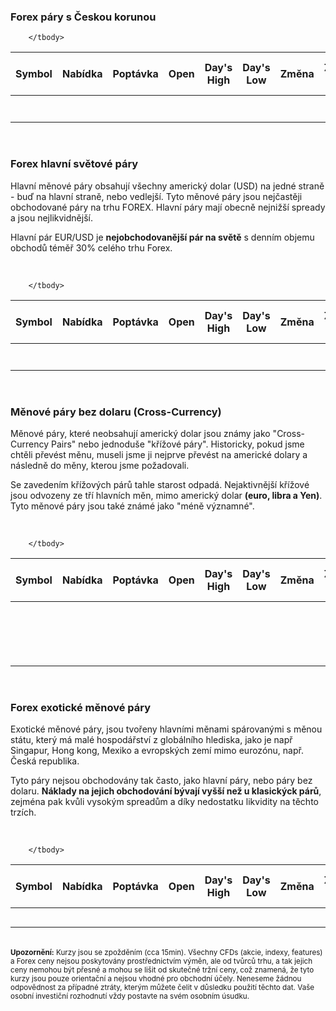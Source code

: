 <h3>Forex páry s Českou korunou</h3>
 
<div class="smw smw-table smw-basic smw-ct-default smw-visible" data-symbol="EURCZK=X,USDCZK=X,PLNCZK=X,GBPCZK=X,CADCZK=X,HUFCZK=X,CHFCZK=X,HRKCZK=X,CNYCZK=X" data-refresh-frequency="0">
   <table>
     <thead>
      <tr>
              <th class="smw-tablesort smw-Float">Symbol</th>
              <th  class="smw-tablesort smw-Float">Nabídka</th>
              <th  class="smw-tablesort smw-Float">Poptávka</th>
              <th class="smw-tablesort smw-Float">Open</th>
              <th class="smw-tablesort smw-Float">Day's High</th>
              <th class="smw-tablesort smw-Float">Day's Low</th>
              <th class="smw-tablesort smw-Float">Změna</th>
              <th class="smw-tablesort smw-Percent">Změna v (%)</th>
              <th>52 week Range</th>
            </tr>
    </thead>
    <tbody>
          <tr>
                      <td><a href="http://www.forexsrovnavac.cz/kurzy/forex/eurczk"><span class="smw-market-data-field " data-symbol="EURCZK=X" data-field="n"></span></a></td>
                                <td><span class="smw-market-data-field " data-symbol="EURCZK=X" data-field="b"></span></td>
                                <td><span class="smw-market-data-field " data-symbol="EURCZK=X" data-field="a"></span></td>
                                <td><span class="smw-market-data-field " data-symbol="EURCZK=X" data-field="o"></span></td>
                                <td><span class="smw-market-data-field " data-symbol="EURCZK=X" data-field="h"></span></td>
                                <td><span class="smw-market-data-field " data-symbol="EURCZK=X" data-field="g"></span></td>
                                <td><span class="smw-market-data-field smw-change-indicator" data-symbol="EURCZK=X" data-field="c1"></span></td>
                                <td><span class="smw-market-data-field smw-change-indicator" data-symbol="EURCZK=X" data-field="p2"></span></td>
                                <td><span class="smw-market-data-field " data-symbol="EURCZK=X" data-field="w"></span></td>
                      </tr>
          <tr>
                      <td><a href="http://www.forexsrovnavac.cz/kurzy/forex/usdczk"><span class="smw-market-data-field " data-symbol="USDCZK=X" data-field="n"></span></a></td>
                                <td><span class="smw-market-data-field " data-symbol="USDCZK=X" data-field="b"></span></td>
                                <td><span class="smw-market-data-field " data-symbol="USDCZK=X" data-field="a"></span></td>
                                <td><span class="smw-market-data-field " data-symbol="USDCZK=X" data-field="o"></span></td>
                                <td><span class="smw-market-data-field " data-symbol="USDCZK=X" data-field="h"></span></td>
                                <td><span class="smw-market-data-field " data-symbol="USDCZK=X" data-field="g"></span></td>
                                <td><span class="smw-market-data-field smw-change-indicator" data-symbol="USDCZK=X" data-field="c1"></span></td>
                                <td><span class="smw-market-data-field smw-change-indicator" data-symbol="USDCZK=X" data-field="p2"></span></td>
                                <td><span class="smw-market-data-field " data-symbol="USDCZK=X" data-field="w"></span></td>
                      </tr>
                                <tr>
                      <td><a href="http://www.forexsrovnavac.cz/kurzy/forex/gbpczk"><span class="smw-market-data-field " data-symbol="GBPCZK=X" data-field="n"></span></a></td>
                                <td><span class="smw-market-data-field " data-symbol="GBPCZK=X" data-field="b"></span></td>
                                <td><span class="smw-market-data-field " data-symbol="GBPCZK=X" data-field="a"></span></td>
                                <td><span class="smw-market-data-field " data-symbol="GBPCZK=X" data-field="o"></span></td>
                                <td><span class="smw-market-data-field " data-symbol="GBPCZK=X" data-field="h"></span></td>
                                <td><span class="smw-market-data-field " data-symbol="GBPCZK=X" data-field="g"></span></td>
                                <td><span class="smw-market-data-field smw-change-indicator" data-symbol="GBPCZK=X" data-field="c1"></span></td>
                                <td><span class="smw-market-data-field smw-change-indicator" data-symbol="GBPCZK=X" data-field="p2"></span></td>
                                <td><span class="smw-market-data-field " data-symbol="GBPCZK=X" data-field="w"></span></td>
                      </tr>
                                <tr>
                      <td><a href="http://www.forexsrovnavac.cz/kurzy/forex/plnczk"><span class="smw-market-data-field " data-symbol="PLNCZK=X" data-field="n"></span></a></td>
                                <td><span class="smw-market-data-field " data-symbol="PLNCZK=X" data-field="b"></span></td>
                                <td><span class="smw-market-data-field " data-symbol="PLNCZK=X" data-field="a"></span></td>
                                <td><span class="smw-market-data-field " data-symbol="PLNCZK=X" data-field="o"></span></td>
                                <td><span class="smw-market-data-field " data-symbol="PLNCZK=X" data-field="h"></span></td>
                                <td><span class="smw-market-data-field " data-symbol="PLNCZK=X" data-field="g"></span></td>
                                <td><span class="smw-market-data-field smw-change-indicator" data-symbol="PLNCZK=X" data-field="c1"></span></td>
                                <td><span class="smw-market-data-field smw-change-indicator" data-symbol="PLNCZK=X" data-field="p2"></span></td>
                                <td><span class="smw-market-data-field " data-symbol="PLNCZK=X" data-field="w"></span></td>
                      </tr>
                                                      <tr>
                      <td><a href="http://www.forexsrovnavac.cz/kurzy/forex/cadczk"><span class="smw-market-data-field " data-symbol="CADCZK=X" data-field="n"></span></a></td>
                                <td><span class="smw-market-data-field " data-symbol="CADCZK=X" data-field="b"></span></td>
                                <td><span class="smw-market-data-field " data-symbol="CADCZK=X" data-field="a"></span></td>
                                <td><span class="smw-market-data-field " data-symbol="CADCZK=X" data-field="o"></span></td>
                                <td><span class="smw-market-data-field " data-symbol="CADCZK=X" data-field="h"></span></td>
                                <td><span class="smw-market-data-field " data-symbol="CADCZK=X" data-field="g"></span></td>
                                <td><span class="smw-market-data-field smw-change-indicator" data-symbol="CADCZK=X" data-field="c1"></span></td>
                                <td><span class="smw-market-data-field smw-change-indicator" data-symbol="CADCZK=X" data-field="p2"></span></td>
                                <td><span class="smw-market-data-field " data-symbol="CADCZK=X" data-field="w"></span></td>
                      </tr>
                      <tr>
                      <td><a href="http://www.forexsrovnavac.cz/kurzy/forex/chfczk"><span class="smw-market-data-field " data-symbol="CHFCZK=X" data-field="n"></span></a></td>
                                <td><span class="smw-market-data-field " data-symbol="CHFCZK=X" data-field="b"></span></td>
                                <td><span class="smw-market-data-field " data-symbol="CHFCZK=X" data-field="a"></span></td>
                                <td><span class="smw-market-data-field " data-symbol="CHFCZK=X" data-field="o"></span></td>
                                <td><span class="smw-market-data-field " data-symbol="CHFCZK=X" data-field="h"></span></td>
                                <td><span class="smw-market-data-field " data-symbol="CHFCZK=X" data-field="g"></span></td>
                                <td><span class="smw-market-data-field smw-change-indicator" data-symbol="CHFCZK=X" data-field="c1"></span></td>
                                <td><span class="smw-market-data-field smw-change-indicator" data-symbol="CHFCZK=X" data-field="p2"></span></td>
                                <td><span class="smw-market-data-field " data-symbol="CHFCZK=X" data-field="w"></span></td>
                      </tr>
                       <tr>
                      <td><a href="http://www.forexsrovnavac.cz/kurzy/forex/hufczk"><span class="smw-market-data-field " data-symbol="HUFCZK=X" data-field="n"></span></a></td>
                                <td><span class="smw-market-data-field " data-symbol="HUFCZK=X" data-field="b"></span></td>
                                <td><span class="smw-market-data-field " data-symbol="HUFCZK=X" data-field="a"></span></td>
                                <td><span class="smw-market-data-field " data-symbol="HUFCZK=X" data-field="o"></span></td>
                                <td><span class="smw-market-data-field " data-symbol="HUFCZK=X" data-field="h"></span></td>
                                <td><span class="smw-market-data-field " data-symbol="HUFCZK=X" data-field="g"></span></td>
                                <td><span class="smw-market-data-field smw-change-indicator" data-symbol="HUFCZK=X" data-field="c1"></span></td>
                                <td><span class="smw-market-data-field smw-change-indicator" data-symbol="HUFCZK=X" data-field="p2"></span></td>
                                <td><span class="smw-market-data-field " data-symbol="HUFCZK=X" data-field="w"></span></td>
                      </tr>
                                                                                               

        </tbody>
  </table>
</div>





<br>
 
<h3>Forex hlavní světové páry</h3>

Hlavní měnové páry obsahují všechny americký dolar (USD) na jedné straně - buď na hlavní straně, nebo vedlejší. Tyto měnové páry jsou nejčastěji obchodované páry na trhu FOREX. Hlavní páry mají obecně nejnižší spready a jsou nejlikvidnější. 

Hlavní pár EUR/USD je <b>nejobchodovanější pár na světě</b> s denním objemu obchodů téměř 30% celého trhu Forex.

 <br>

<div class="smw smw-table smw-basic smw-ct-default smw-refreshable" data-symbol="EURUSD=X,GBPUSD=X,USDCAD=X,USDJPY=X,NZDUSD=X,USDCHF=X,AUDUSD=X, " data-refresh-frequency="0">
  <table>
     <thead>
      <tr>
              <th class="smw-tablesort smw-Float">Symbol</th>
              <th  class="smw-tablesort smw-Float">Nabídka</th>
              <th  class="smw-tablesort smw-Float">Poptávka</th>
              <th class="smw-tablesort smw-Float">Open</th>
              <th class="smw-tablesort smw-Float">Day's High</th>
              <th class="smw-tablesort smw-Float">Day's Low</th>
              <th class="smw-tablesort smw-Float">Změna</th>
              <th class="smw-tablesort smw-Percent">Změna v (%)</th>
              <th>52 week Range</th>
            </tr>
    </thead>
    <tbody>
          <tr>
                      <td><a href="http://www.forexsrovnavac.cz/kurzy/forex/eurusd"><span class="smw-market-data-field " data-symbol="EURUSD=X" data-field="n"></span></a></td>
                                <td><span class="smw-market-data-field " data-symbol="EURUSD=X" data-field="b"></span></td>
                                <td><span class="smw-market-data-field " data-symbol="EURUSD=X" data-field="a"></span></td>
                                <td><span class="smw-market-data-field " data-symbol="EURUSD=X" data-field="o"></span></td>
                                <td><span class="smw-market-data-field " data-symbol="EURUSD=X" data-field="h"></span></td>
                                <td><span class="smw-market-data-field " data-symbol="EURUSD=X" data-field="g"></span></td>
                                <td><span class="smw-market-data-field smw-change-indicator" data-symbol="EURUSD=X" data-field="c1"></span></td>
                                <td><span class="smw-market-data-field smw-change-indicator" data-symbol="EURUSD=X" data-field="p2"></span></td>
                                <td><span class="smw-market-data-field " data-symbol="EURUSD=X" data-field="w"></span></td>
                      </tr>
                                             <tr> 
                                <td><a href="http://www.forexsrovnavac.cz/kurzy/forex/usdjpy"><span class="smw-market-data-field " data-symbol="USDJPY=X" data-field="n"></span></a></td>
                                <td><span class="smw-market-data-field " data-symbol="USDJPY=X" data-field="b"></span></td>
                                <td><span class="smw-market-data-field " data-symbol="USDJPY=X" data-field="a"></span></td>
                                <td><span class="smw-market-data-field " data-symbol="USDJPY=X" data-field="o"></span></td>
                                <td><span class="smw-market-data-field " data-symbol="USDJPY=X" data-field="h"></span></td>
                                <td><span class="smw-market-data-field " data-symbol="USDJPY=X" data-field="g"></span></td>
                                <td><span class="smw-market-data-field smw-change-indicator" data-symbol="USDJPY=X" data-field="c1"></span></td>
                                <td><span class="smw-market-data-field smw-change-indicator" data-symbol="USDJPY=X" data-field="p2"></span></td>
                                <td><span class="smw-market-data-field " data-symbol="USDJPY=X" data-field="w"></span></td>
                      </tr>
                                                      <tr> 
                                <td><a href="http://www.forexsrovnavac.cz/kurzy/forex/gbpusd"><span class="smw-market-data-field " data-symbol="GBPUSD=X" data-field="n"></span></a></td>
                                <td><span class="smw-market-data-field " data-symbol="GBPUSD=X" data-field="b"></span></td>
                                <td><span class="smw-market-data-field " data-symbol="GBPUSD=X" data-field="a"></span></td>
                                <td><span class="smw-market-data-field " data-symbol="GBPUSD=X" data-field="o"></span></td>
                                <td><span class="smw-market-data-field " data-symbol="GBPUSD=X" data-field="h"></span></td>
                                <td><span class="smw-market-data-field " data-symbol="GBPUSD=X" data-field="g"></span></td>
                                <td><span class="smw-market-data-field smw-change-indicator" data-symbol="GBPUSD=X" data-field="c1"></span></td>
                                <td><span class="smw-market-data-field smw-change-indicator" data-symbol="GBPUSD=X" data-field="p2"></span></td>
                                <td><span class="smw-market-data-field " data-symbol="GBPUSD=X" data-field="w"></span></td>
                      </tr>
                       <tr> 
                                <td><a href="http://www.forexsrovnavac.cz/kurzy/forex/usdcad"><span class="smw-market-data-field " data-symbol="USDCAD=X" data-field="n"></span></a></td>
                                <td><span class="smw-market-data-field " data-symbol="USDCAD=X" data-field="b"></span></td>
                                <td><span class="smw-market-data-field " data-symbol="USDCAD=X" data-field="a"></span></td>
                                <td><span class="smw-market-data-field " data-symbol="USDCAD=X" data-field="o"></span></td>
                                <td><span class="smw-market-data-field " data-symbol="USDCAD=X" data-field="h"></span></td>
                                <td><span class="smw-market-data-field " data-symbol="USDCAD=X" data-field="g"></span></td>
                                <td><span class="smw-market-data-field smw-change-indicator" data-symbol="USDCAD=X" data-field="c1"></span></td>
                                <td><span class="smw-market-data-field smw-change-indicator" data-symbol="USDCAD=X" data-field="p2"></span></td>
                                <td><span class="smw-market-data-field " data-symbol="USDCAD=X" data-field="w"></span></td>
                      </tr>
                      <tr> 
                                <td><a href="http://www.forexsrovnavac.cz/kurzy/forex/usdchf"><span class="smw-market-data-field " data-symbol="USDCHF=X" data-field="n"></span></a></td>
                                <td><span class="smw-market-data-field " data-symbol="USDCHF=X" data-field="b"></span></td>
                                <td><span class="smw-market-data-field " data-symbol="USDCHF=X" data-field="a"></span></td>
                                <td><span class="smw-market-data-field " data-symbol="USDCHF=X" data-field="o"></span></td>
                                <td><span class="smw-market-data-field " data-symbol="USDCHF=X" data-field="h"></span></td>
                                <td><span class="smw-market-data-field " data-symbol="USDCHF=X" data-field="g"></span></td>
                                <td><span class="smw-market-data-field smw-change-indicator" data-symbol="USDCHF=X" data-field="c1"></span></td>
                                <td><span class="smw-market-data-field smw-change-indicator" data-symbol="USDCHF=X" data-field="p2"></span></td>
                                <td><span class="smw-market-data-field " data-symbol="USDCHF=X" data-field="w"></span></td>
                      </tr>
                                                    <tr> 
                                <td><a href="http://www.forexsrovnavac.cz/kurzy/forex/audusd"><span class="smw-market-data-field " data-symbol="AUDUSD=X" data-field="n"></span></a></td>
                                <td><span class="smw-market-data-field " data-symbol="AUDUSD=X" data-field="b"></span></td>
                                <td><span class="smw-market-data-field " data-symbol="AUDUSD=X" data-field="a"></span></td>
                                <td><span class="smw-market-data-field " data-symbol="AUDUSD=X" data-field="o"></span></td>
                                <td><span class="smw-market-data-field " data-symbol="AUDUSD=X" data-field="h"></span></td>
                                <td><span class="smw-market-data-field " data-symbol="AUDUSD=X" data-field="g"></span></td>
                                <td><span class="smw-market-data-field smw-change-indicator" data-symbol="AUDUSD=X" data-field="c1"></span></td>
                                <td><span class="smw-market-data-field smw-change-indicator" data-symbol="AUDUSD=X" data-field="p2"></span></td>
                                <td><span class="smw-market-data-field " data-symbol="AUDUSD=X" data-field="w"></span></td>
                      </tr>
                                                                          <tr> 
                                <td><a href="http://www.forexsrovnavac.cz/kurzy/forex/nzdusd"><span class="smw-market-data-field " data-symbol="NZDUSD=X" data-field="n"></span></a></td>
                                <td><span class="smw-market-data-field " data-symbol="NZDUSD=X" data-field="b"></span></td>
                                <td><span class="smw-market-data-field " data-symbol="NZDUSD=X" data-field="a"></span></td>
                                <td><span class="smw-market-data-field " data-symbol="NZDUSD=X" data-field="o"></span></td>
                                <td><span class="smw-market-data-field " data-symbol="NZDUSD=X" data-field="h"></span></td>
                                <td><span class="smw-market-data-field " data-symbol="NZDUSD=X" data-field="g"></span></td>
                                <td><span class="smw-market-data-field smw-change-indicator" data-symbol="NZDUSD=X" data-field="c1"></span></td>
                                <td><span class="smw-market-data-field smw-change-indicator" data-symbol="NZDUSD=X" data-field="p2"></span></td>
                                <td><span class="smw-market-data-field " data-symbol="AUDUSD=X" data-field="w"></span></td>
                      </tr>

        </tbody>
  </table>
</div>

 <br>

<h3>Měnové páry bez dolaru (Cross-Currency) </h3>

Měnové páry, které neobsahují americký dolar jsou známy jako "Cross-Currency Pairs" nebo jednoduše "křížové páry". Historicky, pokud jsme chtěli převést měnu, museli jsme ji nejprve převést na  americké dolary a následně do měny, kterou jsme požadovali.

Se zavedením křížových párů tahle starost odpadá. Nejaktivnější křížové jsou odvozeny ze tří hlavních měn, mimo americký dolar <b>(euro, libra a Yen)</b>. Tyto měnové páry jsou také známé jako "méně významné".

 <br>



<div class="smw smw-table smw-basic smw-ct-default smw-refreshable" data-symbol="EURJPY=X,EURGBP=X,EURCHF=X,EURCAD=X,EURAUD=X,EURNZD=X,EURCHF=X,GBPJPY=X,GBPCHF=X,GBPJPY=X,GBPAUD=X,GBPNZD=X,CHFJPY=X,CADJPY=X,AUDJPY=X,NZDJPY=X,AUDCAD=X,AUDCHF=X,AUDNZD=X," data-refresh-frequency="0">
  <table>
     <thead>
      <tr>
              <th class="smw-tablesort smw-Float">Symbol</th>
              <th  class="smw-tablesort smw-Float">Nabídka</th>
              <th  class="smw-tablesort smw-Float">Poptávka</th>
              <th class="smw-tablesort smw-Float">Open</th>
              <th class="smw-tablesort smw-Float">Day's High</th>
              <th class="smw-tablesort smw-Float">Day's Low</th>
              <th class="smw-tablesort smw-Float">Změna</th>
              <th class="smw-tablesort smw-Percent">Změna v (%)</th>
              <th>52 week Range</th>
            </tr>
    </thead>
    <tbody>
                                                                             <tr> 
                                <td><a href="http://www.forexsrovnavac.cz/kurzy/forex/eurcad"><span class="smw-market-data-field " data-symbol="EURCAD=X" data-field="n"></span></a></td>
                                <td><span class="smw-market-data-field " data-symbol="EURCAD=X" data-field="b"></span></td>
                                <td><span class="smw-market-data-field " data-symbol="EURCAD=X" data-field="a"></span></td>
                                <td><span class="smw-market-data-field " data-symbol="EURCAD=X" data-field="o"></span></td>
                                <td><span class="smw-market-data-field " data-symbol="EURCAD=X" data-field="h"></span></td>
                                <td><span class="smw-market-data-field " data-symbol="EURCAD=X" data-field="g"></span></td>
                                <td><span class="smw-market-data-field smw-change-indicator" data-symbol="EURCAD=X" data-field="c1"></span></td>
                                <td><span class="smw-market-data-field smw-change-indicator" data-symbol="EURCAD=X" data-field="p2"></span></td>
                                <td><span class="smw-market-data-field " data-symbol="EURCAD=X" data-field="w"></span></td>
                      </tr>
                                                                   <tr> 
                                <td><a href="http://www.forexsrovnavac.cz/kurzy/forex/eurjpy"><span class="smw-market-data-field " data-symbol="EURJPY=X" data-field="n"></span></a></td>
                                <td><span class="smw-market-data-field " data-symbol="EURJPY=X" data-field="b"></span></td>
                                <td><span class="smw-market-data-field " data-symbol="EURJPY=X" data-field="a"></span></td>
                                <td><span class="smw-market-data-field " data-symbol="EURJPY=X" data-field="o"></span></td>
                                <td><span class="smw-market-data-field " data-symbol="EURJPY=X" data-field="h"></span></td>
                                <td><span class="smw-market-data-field " data-symbol="EURJPY=X" data-field="g"></span></td>
                                <td><span class="smw-market-data-field smw-change-indicator" data-symbol="EURJPY=X" data-field="c1"></span></td>
                                <td><span class="smw-market-data-field smw-change-indicator" data-symbol="EURJPY=X" data-field="p2"></span></td>
                                <td><span class="smw-market-data-field " data-symbol="EURJPY=X" data-field="w"></span></td>
                      </tr>
                                                                                         <tr> 
                                <td><a href="http://www.forexsrovnavac.cz/kurzy/forex/eurgbp"><span class="smw-market-data-field " data-symbol="EURGBP=X" data-field="n"></span></a></td>
                                <td><span class="smw-market-data-field " data-symbol="EURGBP=X" data-field="b"></span></td>
                                <td><span class="smw-market-data-field " data-symbol="EURGBP=X" data-field="a"></span></td>
                                <td><span class="smw-market-data-field " data-symbol="EURGBP=X" data-field="o"></span></td>
                                <td><span class="smw-market-data-field " data-symbol="EURGBP=X" data-field="h"></span></td>
                                <td><span class="smw-market-data-field " data-symbol="EURGBP=X" data-field="g"></span></td>
                                <td><span class="smw-market-data-field smw-change-indicator" data-symbol="EURGBP=X" data-field="c1"></span></td>
                                <td><span class="smw-market-data-field smw-change-indicator" data-symbol="EURGBP=X" data-field="p2"></span></td>
                                <td><span class="smw-market-data-field " data-symbol="EURGBP=X" data-field="w"></span></td>
                      </tr>
                                                                                                               <tr> 
                                <td><a href="http://www.forexsrovnavac.cz/kurzy/forex/eurgbp"><span class="smw-market-data-field " data-symbol="EURAUD=X" data-field="n"></span></a></td>
                                <td><span class="smw-market-data-field " data-symbol="EURAUD=X" data-field="b"></span></td>
                                <td><span class="smw-market-data-field " data-symbol="EURAUD=X" data-field="a"></span></td>
                                <td><span class="smw-market-data-field " data-symbol="EURAUD=X" data-field="o"></span></td>
                                <td><span class="smw-market-data-field " data-symbol="EURAUD=X" data-field="h"></span></td>
                                <td><span class="smw-market-data-field " data-symbol="EURAUD=X" data-field="g"></span></td>
                                <td><span class="smw-market-data-field smw-change-indicator" data-symbol="EURAUD=X" data-field="c1"></span></td>
                                <td><span class="smw-market-data-field smw-change-indicator" data-symbol="EURAUD=X" data-field="p2"></span></td>
                                <td><span class="smw-market-data-field " data-symbol="EURAUD=X" data-field="w"></span></td>
                      </tr> 
                                  <tr> 
                                <td><a href="http://www.forexsrovnavac.cz/kurzy/forex/eurnzd"><span class="smw-market-data-field " data-symbol="EURNZD=X" data-field="n"></span></a></td>
                                <td><span class="smw-market-data-field " data-symbol="EURNZD=X" data-field="b"></span></td>
                                <td><span class="smw-market-data-field " data-symbol="EURNZD=X" data-field="a"></span></td>
                                <td><span class="smw-market-data-field " data-symbol="EURNZD=X" data-field="o"></span></td>
                                <td><span class="smw-market-data-field " data-symbol="EURNZD=X" data-field="h"></span></td>
                                <td><span class="smw-market-data-field " data-symbol="EURNZD=X" data-field="g"></span></td>
                                <td><span class="smw-market-data-field smw-change-indicator" data-symbol="EURNZD=X" data-field="c1"></span></td>
                                <td><span class="smw-market-data-field smw-change-indicator" data-symbol="EURNZD=X" data-field="p2"></span></td>
                                <td><span class="smw-market-data-field " data-symbol="EURNZD=X" data-field="w"></span></td>
                      </tr> 
                                                        <tr> 
                                <td><a href="http://www.forexsrovnavac.cz/kurzy/forex/eurchf"><span class="smw-market-data-field " data-symbol="EURCHF=X" data-field="n"></span></a></td>
                                <td><span class="smw-market-data-field " data-symbol="EURCHF=X" data-field="b"></span></td>
                                <td><span class="smw-market-data-field " data-symbol="EURCHF=X" data-field="a"></span></td>
                                <td><span class="smw-market-data-field " data-symbol="EURCHF=X" data-field="o"></span></td>
                                <td><span class="smw-market-data-field " data-symbol="EURCHF=X" data-field="h"></span></td>
                                <td><span class="smw-market-data-field " data-symbol="EURCHF=X" data-field="g"></span></td>
                                <td><span class="smw-market-data-field smw-change-indicator" data-symbol="EURCHF=X" data-field="c1"></span></td>
                                <td><span class="smw-market-data-field smw-change-indicator" data-symbol="EURCHF=X" data-field="p2"></span></td>
                                <td><span class="smw-market-data-field " data-symbol="EURCHF=X" data-field="w"></span></td>
                      </tr> 
                                                      <tr> 
                                <td><a href="http://www.forexsrovnavac.cz/kurzy/forex/gbpjpy"><span class="smw-market-data-field " data-symbol="GBPJPY=X" data-field="n"></span></a></td>
                                <td><span class="smw-market-data-field " data-symbol="GBPJPY=X" data-field="b"></span></td>
                                <td><span class="smw-market-data-field " data-symbol="GBPJPY=X" data-field="a"></span></td>
                                <td><span class="smw-market-data-field " data-symbol="GBPJPY=X" data-field="o"></span></td>
                                <td><span class="smw-market-data-field " data-symbol="GBPJPY=X" data-field="h"></span></td>
                                <td><span class="smw-market-data-field " data-symbol="GBPJPY=X" data-field="g"></span></td>
                                <td><span class="smw-market-data-field smw-change-indicator" data-symbol="GBPJPY=X" data-field="c1"></span></td>
                                <td><span class="smw-market-data-field smw-change-indicator" data-symbol="GBPJPY=X" data-field="p2"></span></td>
                                <td><span class="smw-market-data-field " data-symbol="GBPJPY=X" data-field="w"></span></td>
                      </tr>                          
                                                      <tr> 
                                <td><a href="http://www.forexsrovnavac.cz/kurzy/forex/gbpaud"><span class="smw-market-data-field " data-symbol="GBPAUD=X" data-field="n"></span></a></td>
                                <td><span class="smw-market-data-field " data-symbol="GBPAUD=X" data-field="b"></span></td>
                                <td><span class="smw-market-data-field " data-symbol="GBPAUD=X" data-field="a"></span></td>
                                <td><span class="smw-market-data-field " data-symbol="GBPAUD=X" data-field="o"></span></td>
                                <td><span class="smw-market-data-field " data-symbol="GBPAUD=X" data-field="h"></span></td>
                                <td><span class="smw-market-data-field " data-symbol="GBPAUD=X" data-field="g"></span></td>
                                <td><span class="smw-market-data-field smw-change-indicator" data-symbol="GBPAUD=X" data-field="c1"></span></td>
                                <td><span class="smw-market-data-field smw-change-indicator" data-symbol="GBPAUD=X" data-field="p2"></span></td>
                                <td><span class="smw-market-data-field " data-symbol="GBPAUD=X" data-field="w"></span></td>
                      </tr>    
                                                                            <tr> 
                                <td><a href="http://www.forexsrovnavac.cz/kurzy/forex/gbpchf"><span class="smw-market-data-field " data-symbol="GBPCHF=X" data-field="n"></span></a></td>
                                <td><span class="smw-market-data-field " data-symbol="GBPCHF=X" data-field="b"></span></td>
                                <td><span class="smw-market-data-field " data-symbol="GBPCHF=X" data-field="a"></span></td>
                                <td><span class="smw-market-data-field " data-symbol="GBPCHF=X" data-field="o"></span></td>
                                <td><span class="smw-market-data-field " data-symbol="GBPCHF=X" data-field="h"></span></td>
                                <td><span class="smw-market-data-field " data-symbol="GBPCHF=X" data-field="g"></span></td>
                                <td><span class="smw-market-data-field smw-change-indicator" data-symbol="GBPCHF=X" data-field="c1"></span></td>
                                <td><span class="smw-market-data-field smw-change-indicator" data-symbol="GBPCHF=X" data-field="p2"></span></td>
                                <td><span class="smw-market-data-field " data-symbol="GBPCHF=X" data-field="w"></span></td>
                      </tr>   
                                                                                                  <tr> 
                                <td><a href="http://www.forexsrovnavac.cz/kurzy/forex/gbpnzd"><span class="smw-market-data-field " data-symbol="GBPNZD=X" data-field="n"></span></a></td>
                                <td><span class="smw-market-data-field " data-symbol="GBPNZD=X" data-field="b"></span></td>
                                <td><span class="smw-market-data-field " data-symbol="GBPNZD=X" data-field="a"></span></td>
                                <td><span class="smw-market-data-field " data-symbol="GBPNZD=X" data-field="o"></span></td>
                                <td><span class="smw-market-data-field " data-symbol="GBPNZD=X" data-field="h"></span></td>
                                <td><span class="smw-market-data-field " data-symbol="GBPNZD=X" data-field="g"></span></td>
                                <td><span class="smw-market-data-field smw-change-indicator" data-symbol="GBPNZD=X" data-field="c1"></span></td>
                                <td><span class="smw-market-data-field smw-change-indicator" data-symbol="GBPNZD=X" data-field="p2"></span></td>
                                <td><span class="smw-market-data-field " data-symbol="GBPCHF=X" data-field="w"></span></td>
                      </tr>               

<tr> 
                                <td><a href="http://www.forexsrovnavac.cz/kurzy/forex/chfjpy"><span class="smw-market-data-field " data-symbol="CHFJPY=X" data-field="n"></span></a></td>
                                <td><span class="smw-market-data-field " data-symbol="CHFJPY=X" data-field="b"></span></td>
                                <td><span class="smw-market-data-field " data-symbol="CHFJPY=X" data-field="a"></span></td>
                                <td><span class="smw-market-data-field " data-symbol="CHFJPY=X" data-field="o"></span></td>
                                <td><span class="smw-market-data-field " data-symbol="CHFJPY=X" data-field="h"></span></td>
                                <td><span class="smw-market-data-field " data-symbol="CHFJPY=X" data-field="g"></span></td>
                                <td><span class="smw-market-data-field smw-change-indicator" data-symbol="CHFJPY=X" data-field="c1"></span></td>
                                <td><span class="smw-market-data-field smw-change-indicator" data-symbol="CHFJPY=X" data-field="p2"></span></td>
                                <td><span class="smw-market-data-field " data-symbol="CHFJPY=X" data-field="w"></span></td>
                      </tr>
                      <tr> 
                                <td><a href="http://www.forexsrovnavac.cz/kurzy/forex/cadjpy"><span class="smw-market-data-field " data-symbol="CADJPY=X" data-field="n"></span></a></td>
                                <td><span class="smw-market-data-field " data-symbol="CADJPY=X" data-field="b"></span></td>
                                <td><span class="smw-market-data-field " data-symbol="CADJPY=X" data-field="a"></span></td>
                                <td><span class="smw-market-data-field " data-symbol="CADJPY=X" data-field="o"></span></td>
                                <td><span class="smw-market-data-field " data-symbol="CADJPY=X" data-field="h"></span></td>
                                <td><span class="smw-market-data-field " data-symbol="CADJPY=X" data-field="g"></span></td>
                                <td><span class="smw-market-data-field smw-change-indicator" data-symbol="CADJPY=X" data-field="c1"></span></td>
                                <td><span class="smw-market-data-field smw-change-indicator" data-symbol="CADJPY=X" data-field="p2"></span></td>
                                <td><span class="smw-market-data-field " data-symbol="CADJPY=X" data-field="w"></span></td>
                      </tr>   
                                            <tr> 
                                <td><a href="http://www.forexsrovnavac.cz/kurzy/forex/audjpy"><span class="smw-market-data-field " data-symbol="AUDJPY=X" data-field="n"></span></a></td>
                                <td><span class="smw-market-data-field " data-symbol="AUDJPY=X" data-field="b"></span></td>
                                <td><span class="smw-market-data-field " data-symbol="AUDJPY=X" data-field="a"></span></td>
                                <td><span class="smw-market-data-field " data-symbol="AUDJPY=X" data-field="o"></span></td>
                                <td><span class="smw-market-data-field " data-symbol="AUDJPY=X" data-field="h"></span></td>
                                <td><span class="smw-market-data-field " data-symbol="AUDJPY=X" data-field="g"></span></td>
                                <td><span class="smw-market-data-field smw-change-indicator" data-symbol="AUDJPY=X" data-field="c1"></span></td>
                                <td><span class="smw-market-data-field smw-change-indicator" data-symbol="AUDJPY=X" data-field="p2"></span></td>
                                <td><span class="smw-market-data-field " data-symbol="AUDJPY=X" data-field="w"></span></td>
                      </tr>     
                                                                  <tr> 
                                <td><a href="http://www.forexsrovnavac.cz/kurzy/forex/nzdjpy"><span class="smw-market-data-field " data-symbol="NZDJPY=X" data-field="n"></span></a></td>
                                <td><span class="smw-market-data-field " data-symbol="NZDJPY=X" data-field="b"></span></td>
                                <td><span class="smw-market-data-field " data-symbol="NZDJPY=X" data-field="a"></span></td>
                                <td><span class="smw-market-data-field " data-symbol="NZDJPY=X" data-field="o"></span></td>
                                <td><span class="smw-market-data-field " data-symbol="NZDJPY=X" data-field="h"></span></td>
                                <td><span class="smw-market-data-field " data-symbol="NZDJPY=X" data-field="g"></span></td>
                                <td><span class="smw-market-data-field smw-change-indicator" data-symbol="NZDJPY=X" data-field="c1"></span></td>
                                <td><span class="smw-market-data-field smw-change-indicator" data-symbol="NZDJPY=X" data-field="p2"></span></td>
                                <td><span class="smw-market-data-field " data-symbol="NZDJPY=X" data-field="w"></span></td>
                      </tr>     
                                                                                        <tr> 
                                <td><a href="http://www.forexsrovnavac.cz/kurzy/forex/audcad"><span class="smw-market-data-field " data-symbol="AUDCAD=X" data-field="n"></span></a></td>
                                <td><span class="smw-market-data-field " data-symbol="AUDCAD=X" data-field="b"></span></td>
                                <td><span class="smw-market-data-field " data-symbol="AUDCAD=X" data-field="a"></span></td>
                                <td><span class="smw-market-data-field " data-symbol="AUDCAD=X" data-field="o"></span></td>
                                <td><span class="smw-market-data-field " data-symbol="AUDCAD=X" data-field="h"></span></td>
                                <td><span class="smw-market-data-field " data-symbol="AUDCAD=X" data-field="g"></span></td>
                                <td><span class="smw-market-data-field smw-change-indicator" data-symbol="AUDCAD=X" data-field="c1"></span></td>
                                <td><span class="smw-market-data-field smw-change-indicator" data-symbol="AUDCAD=X" data-field="p2"></span></td>
                                <td><span class="smw-market-data-field " data-symbol="AUDCAD=X" data-field="w"></span></td>
                      </tr>   
                                                                                                              <tr> 
                                <td><a href="http://www.forexsrovnavac.cz/kurzy/forex/audchf"><span class="smw-market-data-field " data-symbol="AUDCHF=X" data-field="n"></span></a></td>
                                <td><span class="smw-market-data-field " data-symbol="AUDCHF=X" data-field="b"></span></td>
                                <td><span class="smw-market-data-field " data-symbol="AUDCHF=X" data-field="a"></span></td>
                                <td><span class="smw-market-data-field " data-symbol="AUDCHF=X" data-field="o"></span></td>
                                <td><span class="smw-market-data-field " data-symbol="AUDCHF=X" data-field="h"></span></td>
                                <td><span class="smw-market-data-field " data-symbol="AUDCHF=X" data-field="g"></span></td>
                                <td><span class="smw-market-data-field smw-change-indicator" data-symbol="AUDCHF=X" data-field="c1"></span></td>
                                <td><span class="smw-market-data-field smw-change-indicator" data-symbol="AUDCHF=X" data-field="p2"></span></td>
                                <td><span class="smw-market-data-field " data-symbol="AUDCHF=X" data-field="w"></span></td>
                      </tr>   
                                 <tr> 
                                <td><a href="http://www.forexsrovnavac.cz/kurzy/forex/audnzd"><span class="smw-market-data-field " data-symbol="AUDNZD=X" data-field="n"></span></a></td>
                                <td><span class="smw-market-data-field " data-symbol="AUDNZD=X" data-field="b"></span></td>
                                <td><span class="smw-market-data-field " data-symbol="AUDNZD=X" data-field="a"></span></td>
                                <td><span class="smw-market-data-field " data-symbol="AUDNZD=X" data-field="o"></span></td>
                                <td><span class="smw-market-data-field " data-symbol="AUDNZD=X" data-field="h"></span></td>
                                <td><span class="smw-market-data-field " data-symbol="AUDNZD=X" data-field="g"></span></td>
                                <td><span class="smw-market-data-field smw-change-indicator" data-symbol="AUDNZD=X" data-field="c1"></span></td>
                                <td><span class="smw-market-data-field smw-change-indicator" data-symbol="AUDNZD=X" data-field="p2"></span></td>
                                <td><span class="smw-market-data-field " data-symbol="AUDNZD=X" data-field="w"></span></td>
                      </tr>   


 
          

        </tbody>
  </table>
</div>

<br>  

<h3>Forex exotické měnové páry</h3>

Exotické měnové páry, jsou tvořeny hlavními měnami spárovanými s měnou státu, který má malé hospodářství z globálního hlediska, jako je např Singapur, Hong kong, Mexiko a evropských zemí mimo eurozónu, např. Česká republika.

Tyto páry nejsou obchodovány tak často, jako hlavní páry, nebo páry bez dolaru. <b>Náklady na jejich obchodování bývají vyšší než u klasickýck párů</b>, zejména pak kvůli vysokým spreadům a díky nedostatku likvidity na těchto trzích.

<br> 

<div class="smw smw-table smw-basic smw-ct-default smw-refreshable" data-symbol="USDTRY=X,EURTRY=X, USDMXN=X,USDZAR=X,USDBRL=X" data-refresh-frequency="0">
  <table>
     <thead>
       <tr>
              <th class="smw-tablesort smw-Float">Symbol</th>
              <th  class="smw-tablesort smw-Float">Nabídka</th>
              <th  class="smw-tablesort smw-Float">Poptávka</th>
              <th class="smw-tablesort smw-Float">Open</th>
              <th class="smw-tablesort smw-Float">Day's High</th>
              <th class="smw-tablesort smw-Float">Day's Low</th>
              <th class="smw-tablesort smw-Float">Změna</th>
              <th class="smw-tablesort smw-Percent">Změna v (%)</th>
              <th>52 week Range</th>
            </tr>
    </thead>
    <tbody>
          <tr>
                      <td><a href="http://www.forexsrovnavac.cz/kurzy/forex/usdtry"><span class="smw-market-data-field " data-symbol="USDTRY=X" data-field="n"></span></a></td>
                                <td><span class="smw-market-data-field " data-symbol="USDTRY=X" data-field="b"></span></td>
                                <td><span class="smw-market-data-field " data-symbol="USDTRY=X" data-field="a"></span></td>
                                <td><span class="smw-market-data-field " data-symbol="USDTRY=X" data-field="o"></span></td>
                                <td><span class="smw-market-data-field " data-symbol="USDTRY=X" data-field="h"></span></td>
                                <td><span class="smw-market-data-field " data-symbol="USDTRY=X" data-field="g"></span></td>
                                <td><span class="smw-market-data-field smw-change-indicator" data-symbol="USDTRY=X" data-field="c1"></span></td>
                                <td><span class="smw-market-data-field smw-change-indicator" data-symbol="USDTRY=X" data-field="p2"></span></td>
                                <td><span class="smw-market-data-field " data-symbol="USDTRY=X" data-field="w"></span></td>
                      </tr>
                                <tr>
                      <td><a href="http://www.forexsrovnavac.cz/kurzy/forex/eurtry"><span class="smw-market-data-field " data-symbol="EURTRY=X" data-field="n"></span></a></td>
                                <td><span class="smw-market-data-field " data-symbol="EURTRY=X" data-field="b"></span></td>
                                <td><span class="smw-market-data-field " data-symbol="EURTRY=X" data-field="a"></span></td>
                                <td><span class="smw-market-data-field " data-symbol="EURTRY=X" data-field="o"></span></td>
                                <td><span class="smw-market-data-field " data-symbol="EURTRY=X" data-field="h"></span></td>
                                <td><span class="smw-market-data-field " data-symbol="EURTRY=X" data-field="g"></span></td>
                                <td><span class="smw-market-data-field smw-change-indicator" data-symbol="EURTRY=X" data-field="c1"></span></td>
                                <td><span class="smw-market-data-field smw-change-indicator" data-symbol="EURTRY=X" data-field="p2"></span></td>
                                <td><span class="smw-market-data-field " data-symbol="EURTRY=X" data-field="w"></span></td>
                      </tr>
                                                      <tr>
                      <td><a href="http://www.forexsrovnavac.cz/kurzy/forex/usdzar"><span class="smw-market-data-field " data-symbol="USDZAR=X" data-field="n"></span></a></td>
                                <td><span class="smw-market-data-field " data-symbol="USDZAR=X" data-field="b"></span></td>
                                <td><span class="smw-market-data-field " data-symbol="USDZAR=X" data-field="a"></span></td>
                                <td><span class="smw-market-data-field " data-symbol="USDZAR=X" data-field="o"></span></td>
                                <td><span class="smw-market-data-field " data-symbol="USDZAR=X" data-field="h"></span></td>
                                <td><span class="smw-market-data-field " data-symbol="USDZAR=X" data-field="g"></span></td>
                                <td><span class="smw-market-data-field smw-change-indicator" data-symbol="USDZAR=X" data-field="c1"></span></td>
                                <td><span class="smw-market-data-field smw-change-indicator" data-symbol="USDZAR=X" data-field="p2"></span></td>
                                <td><span class="smw-market-data-field " data-symbol="USDZAR=X" data-field="w"></span></td>
                      </tr>
                                                                            <tr>
                      <td><a href="http://www.forexsrovnavac.cz/kurzy/forex/usdmxn"><span class="smw-market-data-field " data-symbol="USDMXN=X" data-field="n"></span></a></td>
                                <td><span class="smw-market-data-field " data-symbol="USDMXN=X" data-field="b"></span></td>
                                <td><span class="smw-market-data-field " data-symbol="USDMXN=X" data-field="a"></span></td>
                                <td><span class="smw-market-data-field " data-symbol="USDMXN=X" data-field="o"></span></td>
                                <td><span class="smw-market-data-field " data-symbol="USDMXN=X" data-field="h"></span></td>
                                <td><span class="smw-market-data-field " data-symbol="USDMXN=X" data-field="g"></span></td>
                                <td><span class="smw-market-data-field smw-change-indicator" data-symbol="USDMXN=X" data-field="c1"></span></td>
                                <td><span class="smw-market-data-field smw-change-indicator" data-symbol="USDMXN=X" data-field="p2"></span></td>
                                <td><span class="smw-market-data-field " data-symbol="USDMXN=X" data-field="w"></span></td>
                      </tr>
                                                                            <tr>
                      <td><a href="http://www.forexsrovnavac.cz/kurzy/forex/usdbrl"><span class="smw-market-data-field " data-symbol="USDBRL=X" data-field="n"></span></a></td>
                                <td><span class="smw-market-data-field " data-symbol="USDBRL=X" data-field="b"></span></td>
                                <td><span class="smw-market-data-field " data-symbol="USDBRL=X" data-field="a"></span></td>
                                <td><span class="smw-market-data-field " data-symbol="USDBRL=X" data-field="o"></span></td>
                                <td><span class="smw-market-data-field " data-symbol="USDBRL=X" data-field="h"></span></td>
                                <td><span class="smw-market-data-field " data-symbol="USDBRL=X" data-field="g"></span></td>
                                <td><span class="smw-market-data-field smw-change-indicator" data-symbol="USDBRL=X" data-field="c1"></span></td>
                                <td><span class="smw-market-data-field smw-change-indicator" data-symbol="USDBRL=X" data-field="p2"></span></td>
                                <td><span class="smw-market-data-field " data-symbol="USDBRL=X" data-field="w"></span></td>
                      </tr>



        </tbody>
  </table>
</div>

<br>

<div class="alert">
    <small>
        <strong>Upozornění:</strong>
        Kurzy jsou se zpožděním (cca 15min). Všechny CFDs (akcie, indexy, features) a Forex ceny nejsou poskytovány prostřednictvím výměn, ale od tvůrců trhu, a tak jejich ceny nemohou být přesné a mohou se lišit od skutečné tržní ceny, což znamená, že tyto kurzy jsou pouze orientační a nejsou vhodné pro obchodní účely. Neneseme žádnou odpovědnost za případné ztráty, kterým můžete čelit v důsledku použití těchto dat. Vaše osobní investiční rozhodnutí vždy postavte na svém osobním úsudku.
    </small>
</div>

<script>
  (function ($) {
    $(document).ready(function() {
      var $widget = $('.smw-ct-default');
      $(document).one('widgetsDataReady', $widget, function (event) {
        premiumStockMarketWidgetsPlugin.loadVendorPlugin(smwGlobals.dependencies['tablesort'], function () {
          $widget.tablesort();
          $widget.find('th.smw-tablesort').data('sortBy', premiumStockMarketWidgetsPlugin.tablesortGetValue);
        });
      });
    });
  })(jQuery);

</script> 



